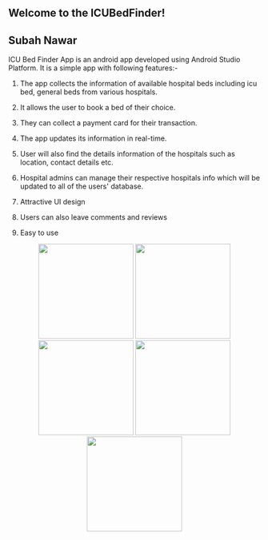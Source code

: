 ## Welcome to the ICUBedFinder!
## Subah Nawar
ICU Bed Finder App is an android app developed using Android Studio Platform. It is a simple app with following features:-
1. The app collects the information of available hospital beds including icu bed, general beds from various hospitals.

2. It allows the user to book a bed of their choice. 

3. They can collect a payment card for their transaction.
 
4. The app updates its information in real-time. 

5. User will also find the details information of the hospitals such as location, contact details etc. 

6. Hospital admins can manage their respective hospitals info which will be updated to all of the users' database.

7. Attractive UI design

8. Users can also leave comments and reviews

9. Easy to use

<p align="center">
<img width="190" src="icubedfinder_design/image1.jpg" />
<img width="190" src="icubedfinder_design/image2.jpg" />
<img width="190" src="icubedfinder_design/image3.jpg" />
<img width="190" src="icubedfinder_design/image4.jpg" />
<img width="190" src="icubedfinder_design/image5.jpg" />
</p>


